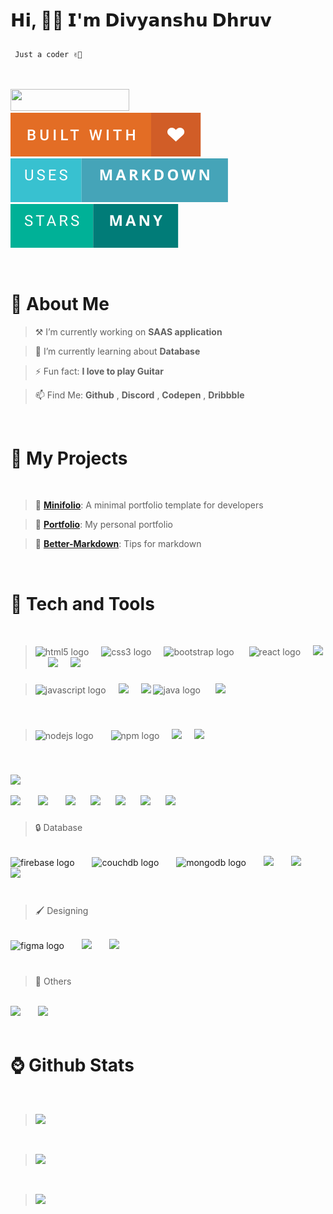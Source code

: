 <!--<img src="img/code.gif">-->

<p align="left"><h1><p align="left">𝗛𝗶, 👋🏻 𝗜'𝗺 𝗗𝗶𝘃𝘆𝗮𝗻𝘀𝗵𝘂 𝗗𝗵𝗿𝘂𝘃 </p></h1></p>
<font align="left" ><code>&nbsp;Just a coder ✌🏻</code></font>
  <br><br>
<br>

<p align="left"> <img src="https://komarev.com/ghpvc/?username=divyanshudhruv&style=for-the-badge&color=808fff" width="190px" height="34.4px"> &nbsp;&nbsp;&nbsp; 
 <img src="img/built with.svg" > &nbsp;&nbsp;&nbsp; <img src="img/uses-markdown.svg"> &nbsp;&nbsp;&nbsp; <img src="img/Stars.svg">&nbsp;&nbsp;&nbsp;</p>

<br>

<h1><b>🫥 About Me</b></h3>
 
<p align="left">

> ⚒️ I’m currently working on **SAAS application**


> 🌱 I’m currently learning about **Database**


> ⚡ Fun fact: **I love to play Guitar** 

  
> 📫 Find Me: **Github** , **Discord** , **Codepen** , **Dribbble**

  <br>
  </p>

  <h1><b>📁 My Projects</b></h1>

<br>

> **📍** [**Minifolio**](https://github.com/divyanshudhruv/Minifolio): A minimal portfolio template for developers

> **🤖** [**Portfolio**](https://github.com/divyanshudhruv/divyanshudhruv.github.io): My personal portfolio
 
 > **🚩** [**Better-Markdown**](https://github.com/divyanshudhruv/Better-Markdown): Tips for markdown

  <br>
  

<h1><b>🔦 Tech and Tools</b></h1>

<br>

> <img src="https://cdn.jsdelivr.net/gh/devicons/devicon/icons/html5/html5-original.svg" height="40" alt="html5 logo"  /><img width="20"><img src="https://cdn.jsdelivr.net/gh/devicons/devicon/icons/css3/css3-original.svg" height="40" alt="css3 logo"  /><img width="20" /><img src="https://skillicons.dev/icons?i=bootstrap" height="40" alt="bootstrap logo"  /> <img width="20" /><img src="https://cdn.jsdelivr.net/gh/devicons/devicon/icons/react/react-original.svg" height="40" alt="react logo"  /><img width="20" /><img src="https://devicon-website.vercel.app/api/bulma/plain.svg" height="40"></img><img width="20" /><img src="https://devicon-website.vercel.app/api/sass/original.svg" height="40"></img><img width="20" /><img src="https://devicon-website.vercel.app/api/markdown/original.svg" height="40"></img><img width="20" />


###

> <img src="https://cdn.jsdelivr.net/gh/devicons/devicon/icons/javascript/javascript-original.svg" height="40" alt="javascript logo"  /><img width="20" /><img src="https://devicon-website.vercel.app/api/typescript/original.svg" height="40"></img><img width="20" /><img src="https://devicon-website.vercel.app/api/dart/original.svg" height="40"></img> <img src="https://cdn.jsdelivr.net/gh/devicons/devicon/icons/java/java-original.svg" height="40" alt="java logo"  /> <img width="20" /><img src="https://devicon-website.vercel.app/api/numpy/original.svg" height="40"></img>
  
  <br>

###

> <img src="https://cdn.jsdelivr.net/gh/devicons/devicon/icons/nodejs/nodejs-original.svg" height="40" alt="nodejs logo"  />  <img width="20px" /> <img src="https://cdn.jsdelivr.net/gh/devicons/devicon/icons/npm/npm-original-wordmark.svg" height="40" alt="npm logo"  /><img width="20px" /><img src="https://devicon-website.vercel.app/api/bash/original.svg" height="40"></img><img width="20" /><img src="https://devicon-website.vercel.app/api/git/original.svg" height="40"></img>

<br>


###

> 
  <img src="https://devicon-website.vercel.app/api/bootstrap/original.svg" height="40"></img>
    <img width="20px" />
 
  <img src="https://avatars.githubusercontent.com/u/76870092?s=280&v=4" height="40">
      <img width="20px" />
      <img src="https://devicon-website.vercel.app/api/tailwindcss/plain.svg" height="40"></img>
  <img width="20" />
<img src="https://devicon-website.vercel.app/api/discordjs/original.svg" height="40"></img><img width="20" />
<img src="https://devicon-website.vercel.app/api/flutter/original.svg" height="40"></img><img width="20" />
<img src="https://devicon-website.vercel.app/api/ionic/original.svg" height="40"></img><img width="20" />
<img src="https://devicon-website.vercel.app/api/eslint/original.svg" height="40"></img><img width="20" />
<img src="https://devicon-website.vercel.app/api/nextjs/original.svg" height="40"></img><img width="20" />

</div>
<br>

###

> 🔒 Database
  <br>
<div align="left">
  <img src="https://cdn.jsdelivr.net/gh/devicons/devicon/icons/firebase/firebase-plain.svg" height="40" alt="firebase logo"  />
  <img width="20" />
  <img src="https://cdn.jsdelivr.net/gh/devicons/devicon/icons/couchdb/couchdb-original.svg" height="40" alt="couchdb logo"  />  
  <img width="20" />
  <img src="https://cdn.jsdelivr.net/gh/devicons/devicon/icons/mongodb/mongodb-original.svg" height="40" alt="mongodb logo"  />  
  <img width="20" />
<img src="https://seeklogo.com/images/S/supabase-logo-DCC676FFE2-seeklogo.com.png" height="40">
  <img width="20" />
<img src="https://devicon-website.vercel.app/api/mongodb/original.svg" height="40"></img><img width="20" />
<img src="https://devicon-website.vercel.app/api/mysql/original.svg" height="40"></img>
             

</div><br>

###

> 🖌️ Designing
  <br>
<div align="left">
  <img src="https://cdn.jsdelivr.net/gh/devicons/devicon/icons/figma/figma-original.svg" height="40" alt="figma logo"  />
    <img width="20" />
  <img src="https://devicon-website.vercel.app/api/canva/original.svg" height="40"></img>
<img  width="20">
  <img src="https://github.com/user-attachments/assets/f2dee293-eabc-449b-a41c-902deb45c2f9" height="40">
</div>
<br>

###

> 🚀 Others
  <br>
<div align="left">
 <img src="https://devicon-website.vercel.app/api/arduino/original.svg" height="40"></img>
<img width="20" />
<img src="https://devicon-website.vercel.app/api/gitlab/original.svg" height="40"></img><img width="20" />


    
  
<br>

<br>
<h1>⌚ Github Stats</h3>

<br>
  
> ![](https://github-readme-stats.vercel.app/api?username=divyanshudhruv&theme=vue-dark&hide_border=false&include_all_commits=true&count_private=false)

<br>

> ![](https://github-readme-streak-stats.herokuapp.com/?user=divyanshudhruv&theme=vue-dark&hide_border=false)

 <br>
  
>  <img src="https://github-readme-stats.vercel.app/api/top-langs/?username=divyanshudhruv&hide_progress=true&theme=vue-dark&hide_border=false">
